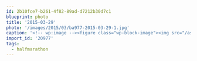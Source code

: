 ```yaml
---
id: 2b10fce7-b261-4f82-89ad-d7212b30d7c1
blueprint: photo
title: '2015-03-29'
photo: '/images/2015/03/ba977-2015-03-29-1.jpg'
caption: '<!-- wp:image --><figure class="wp-block-image"><img src="/assets/images/2015/03/ba977-2015-03-29-1.jpg" /></figure><!-- /wp:image --><!-- wp:paragraph --><p>2nd #halfmarathon of 2015... check!</p><!-- /wp:paragraph -->'
import_id: '20977'
tags:
  - halfmarathon
---
```

